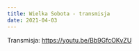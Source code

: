 ```yaml
---
title: Wielka Sobota - transmisja
date: 2021-04-03
---
```


Transmisja: https://youtu.be/Bb9GfcOKvZU

